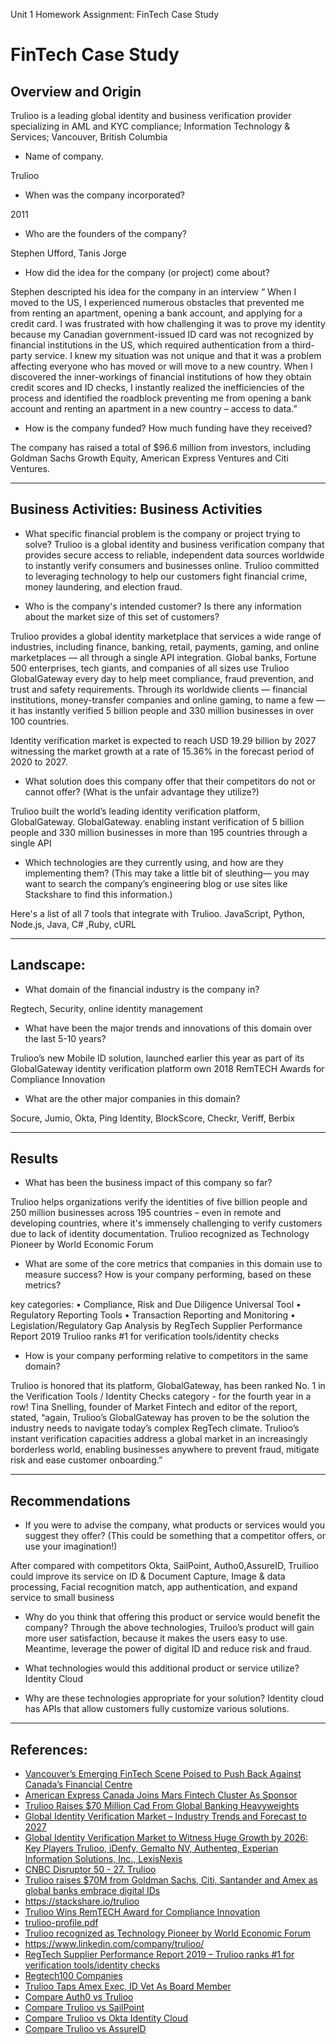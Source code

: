 Unit 1 Homework Assignment: FinTech Case Study

# FinTech Case Study 

## Overview and Origin 

Trulioo is a leading global identity and business verification provider specializing in AML and KYC compliance; Information Technology & Services; Vancouver, British Columbia

* Name of company.  

Trulioo


* When was the company incorporated?  

2011


* Who are the founders of the company?   

Stephen Ufford, Tanis Jorge


* How did the idea for the company (or project) come about?

Stephen descripted his idea for the company in an interview “ When I moved to the US, I experienced numerous obstacles that prevented me from renting an apartment, opening a bank account, and applying for a credit card. I was frustrated with how challenging it was to prove my identity because my Canadian government-issued ID card was not recognized by financial institutions in the US, which required authentication from a third-party service.
I knew my situation was not unique and that it was a problem affecting everyone who has moved or will move to a new country.
When I discovered the inner-workings of financial institutions of how they obtain credit scores and ID checks, I instantly realized the inefficiencies of the process and identified the roadblock preventing me from opening a bank account and renting an apartment in a new country – access to data.”

* How is the company funded? How much funding have they received?

The company has raised a total of $96.6 million from investors, including Goldman Sachs Growth Equity, American Express Ventures and Citi Ventures.

---
## Business Activities: Business Activities

* What specific financial problem is the company or project trying to solve?
Trulioo is a global identity and business verification company that provides secure access to reliable, independent data sources worldwide to instantly verify consumers and businesses online. 
Trulioo committed to leveraging technology to help our customers fight financial crime, money laundering, and election fraud.


* Who is the company's intended customer? 
 Is there any information about the market size of this set of customers?

Trulioo provides a global identity marketplace that services a wide range of industries, including finance, banking, retail, payments, gaming, and online marketplaces — all through a single API integration. Global banks, Fortune 500 enterprises, tech giants, and companies of all sizes use Trulioo GlobalGateway every day to help meet compliance, fraud prevention, and trust and safety requirements. Through its worldwide clients — financial institutions, money-transfer companies and online gaming, to name a few — it has instantly verified 5 billion people and 330 million businesses in over 100 countries.


Identity verification market is expected to reach USD 19.29 billion by 2027 witnessing the market growth at a rate of 15.36% in the forecast period of 2020 to 2027.


* What solution does this company offer that their competitors do not or cannot offer? (What is the unfair advantage they utilize?)

Trulioo built the world’s leading identity verification platform, GlobalGateway. GlobalGateway. enabling instant verification of 5 billion people and 330 million businesses in more than 195 countries through a single API


* Which technologies are they currently using, and how are they implementing them? (This may take a little bit of sleuthing–– you may want to search the company’s engineering blog or use sites like Stackshare to find this information.)

Here's a list of all 7 tools that integrate with Trulioo.
JavaScript, Python, Node.js, Java, C# ,Ruby, cURL

---
## Landscape:

* What domain of the financial industry is the company in? 

Regtech, Security, online identity management

 
* What have been the major trends and innovations of this domain over the last 5-10 years?

Trulioo’s new Mobile ID solution, launched earlier this year as part of its GlobalGateway identity verification platform own 2018 RemTECH Awards for Compliance Innovation



* What are the other major companies in this domain?  

Socure, Jumio, Okta, Ping Identity, BlockScore, Checkr, Veriff, Berbix

----
## Results

* What has been the business impact of this company so far?

Trulioo helps organizations verify the identities of five billion people and 250 million businesses across 195 countries – even in remote and developing countries, where it's immensely challenging to verify customers due to lack of identity documentation. Trulioo recognized as Technology Pioneer by World Economic Forum


* What are some of the core metrics that companies in this domain use to measure success? How is your company performing, based on these metrics?

key categories:
•	Compliance, Risk and Due Diligence Universal Tool
•	Regulatory Reporting Tools
•	Transaction Reporting and Monitoring
•	Legislation/Regulatory Gap Analysis
 by RegTech Supplier Performance Report 2019 
 Trulioo ranks #1 for verification tools/identity checks



* How is your company performing relative to competitors in the same domain?

Trulioo is honored that its platform, GlobalGateway, has been ranked No. 1 in the Verification Tools / Identity Checks category - for the fourth year in a row! Tina Snelling, founder of Market Fintech and editor of the report, stated, “again, Trulioo’s GlobalGateway has proven to be the solution the industry needs to navigate today’s complex RegTech climate. Trulioo’s instant verification capacities address a global market in an increasingly borderless world, enabling businesses anywhere to prevent fraud, mitigate risk and ease customer onboarding.”

----
## Recommendations

* If you were to advise the company, what products or services would you suggest they offer? (This could be something that a competitor offers, or use your imagination!)

After compared with competitors Okta, SailPoint, Autho0,AssureID, Truilioo could improve its service on ID & Document Capture, Image & data processing, Facial recognition match, app authentication, and expand service to small business 


* Why do you think that offering this product or service would benefit the company?
Through the above technologies, Truiloo’s product will  gain more user satisfaction, because it makes the users easy to use. Meantime, leverage the power of digital ID and reduce risk and fraud.


* What technologies would this additional product or service utilize?
Identity Cloud 


* Why are these technologies appropriate for your solution?
Identity cloud has APIs that allow customers fully customize various solutions. 


----
## References:
*	[Vancouver’s Emerging FinTech Scene Poised to Push Back Against Canada’s Financial Centre](https://wearebctech.com/vancouver-s-emerging-fintech-scene-poised-to-push-back-against-canada-s-financial-centre/)
*	[American Express Canada Joins Mars Fintech Cluster As Sponsor](https://betakit.com/american-express-canada-sponsoring-mars-fintech-cluster/)
*	[Trulioo Raises $70 Million Cad From Global Banking Heavyweights](https://betakit.com/trulioo-raises-70-million-cad-from-global-banking-heavyweights/)
*	[Global Identity Verification Market – Industry Trends and Forecast to 2027](https://www.databridgemarketresearch.com/reports/global-identity-verification-market)
*	[Global Identity Verification Market to Witness Huge Growth by 2026: Key Players Trulioo, iDenfy, Gemalto NV, Authenteq, Experian Information Solutions, Inc., LexisNexis](https://bcfocus.com/identity-verification-market/)
*	[CNBC Disruptor 50 - 27. Trulioo](https://www.cnbc.com/2020/06/16/trulioo-disruptor-50.html)
*	[Trulioo raises $70M from Goldman Sachs, Citi, Santander and Amex as global banks embrace digital IDs](https://www.trulioo.com/blog/trulioo-raises-70-million)
*	https://stackshare.io/trulioo
*	[Trulioo Wins RemTECH Award for Compliance Innovation](https://www.trulioo.com/blog/remtech-award-compliance-innovation)
*	[trulioo-profile.pdf](https://www.ivey.uwo.ca/cmsmedia/3783932/trulioo-profile.pdf)
*	[Trulioo recognized as Technology Pioneer by World Economic Forum](https://www.trulioo.com/blog/technology-pioneer)
*	https://www.linkedin.com/company/trulioo/
*	[RegTech Supplier Performance Report 2019 – Trulioo ranks #1 for verification tools/identity checks](https://www.trulioo.com/blog/regtech-supplier-performance-report-2019)
*	[Regtech100 Companies](https://fintech.global/regtech100/)
*	[Trulioo Taps Amex Exec, ID Vet As Board Member](https://www.pymnts.com/personnel/2020/trulioo-taps-amex-exec-id-vet-as-board-member/)
*	[Compare Auth0 vs Trulioo](https://comparisons.financesonline.com/auth0-vs-trulioo)
*	[Compare Trulioo vs SailPoint](https://comparisons.financesonline.com/trulioo-vs-sailpoint)
*	[Compare Trulioo vs Okta Identity Cloud](https://comparisons.financesonline.com/trulioo-vs-okta-identity-cloud)
*	[Compare Trulioo vs AssureID](https://comparisons.financesonline.com/trulioo-vs-assureid)

